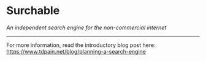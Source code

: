 # Surchable

*An independent search engine for the non-commercial internet*

---

For more information, read the introductory blog post here: https://www.tdpain.net/blog/planning-a-search-engine
